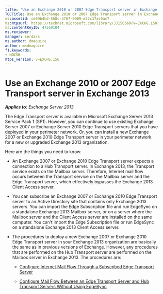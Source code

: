 ```yaml
---
title: 'Use an Exchange 2010 or 2007 Edge Transport server in Exchange 2013'
TOCTitle: Use an Exchange 2010 or 2007 Edge Transport server in Exchange 2013
ms:assetid: ce99b4bd-868c-4767-9009-e22c17ac0ac7
ms:mtpsurl: https://technet.microsoft.com/library/JJ150569(v=EXCHG.150)
ms:contentKeyID: 47560104
ms.reviewer: 
manager: serdars
ms.author: dmaguire
author: msdmaguire
f1.keywords:
- NOCSH
mtps_version: v=EXCHG.150
---
```


# Use an Exchange 2010 or 2007 Edge Transport server in Exchange 2013

_**Applies to:** Exchange Server 2013_

The Edge Transport server is available in Microsoft Exchange Server 2013 Service Pack 1 (SP1). However, you can continue to use existing Exchange Server 2007 or Exchange Server 2010 Edge Transport servers that you have deployed in your perimeter network. Or, you can install a new Exchange 2007 or Exchange 2010 Edge Transport server in your perimeter network for a new or upgraded Exchange 2013 organization.

Here are the things you need to know:

- An Exchange 2007 or Exchange 2010 Edge Transport server expects a connection to a Hub Transport server. In Exchange 2013, the Transport service exists on the Mailbox server. Therefore, Internet mail flow occurs between the Transport service on the Mailbox server and the Edge Transport server, which effectively bypasses the Exchange 2013 Client Access server.

- You can subscribe an Exchange 2007 or Exchange 2010 Edge Transport server to an Active Directory site that contains only Exchange 2013 servers. You can import the Edge Subscription file and run EdgeSync on a standalone Exchange 2013 Mailbox server, or on a server where the Mailbox server and the Client Access server are installed on the same computer. You can't import the Edge Subscription file or run EdgeSync on a standalone Exchange 2013 Client Access server.

- The procedures to deploy a new Exchange 2007 or Exchange 2010 Edge Transport server in your Exchange 2013 organization are basically the same as in previous versions of Exchange. However, any procedures that are performed on the Hub Transport server are performed on the Mailbox server in Exchange 2013. The procedures are:

  - [Configure Internet Mail Flow Through a Subscribed Edge Transport Server](https://docs.microsoft.com/previous-versions/office/exchange-server-2010/bb738158(v=exchg.141))

  - [Configure Mail Flow Between an Edge Transport Server and Hub Transport Servers Without Using EdgeSync](https://docs.microsoft.com/previous-versions/office/exchange-server-2010/bb232082(v=exchg.141))
